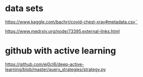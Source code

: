 # data sets

https://www.kaggle.com/bachrr/covid-chest-xray#metadata.csv¨

https://www.medrxiv.org/node/73395.external-links.html


# github with active learning

https://github.com/ej0cl6/deep-active-learning/blob/master/query_strategies/strategy.py